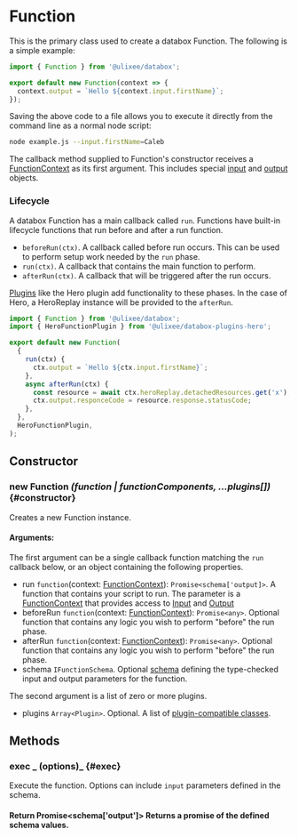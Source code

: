 # Function

This is the primary class used to create a databox Function. The following is a simple example:

```js
import { Function } from '@ulixee/databox';

export default new Function(context => {
  context.output = `Hello ${context.input.firstName}`;
});
```

Saving the above code to a file allows you to execute it directly from the command line as a normal node script:

```bash
node example.js --input.firstName=Caleb
```

The callback method supplied to Function's constructor receives a [FunctionContext](./function-context.md) as its first argument. This includes special [input](./input.md) and [output](./output.md) objects.

### Lifecycle

A databox Function has a main callback called `run`. Functions have built-in lifecycle functions that run before and after a run function.

- `beforeRun(ctx)`. A callback called before run occurs. This can be used to perform setup work needed by the `run` phase.
- `run(ctx)`. A callback that contains the main function to perform.
- `afterRun(ctx)`. A callback that will be triggered after the run occurs.

[Plugins](../advanced/plugins.md) like the Hero plugin add functionality to these phases. In the case of Hero, a HeroReplay instance will be provided to the `afterRun`.

```js
import { Function } from '@ulixee/databox';
import { HeroFunctionPlugin } from '@ulixee/databox-plugins-hero';

export default new Function(
  {
    run(ctx) {
      ctx.output = `Hello ${ctx.input.firstName}`;
    },
    async afterRun(ctx) {
      const resource = await ctx.heroReplay.detachedResources.get('x');
      ctx.output.responceCode = resource.response.statusCode;
    },
  },
  HeroFunctionPlugin,
);
```

## Constructor

### new Function _(function | functionComponents, ...plugins[])_ {#constructor}

Creates a new Function instance.

#### **Arguments**:

The first argument can be a single callback function matching the `run` callback below, or an object containing the following properties.

- run `function`(context: [FunctionContext](./function-context.md)): `Promise<schema['output]>`. A function that contains your script to run. The parameter is a [FunctionContext](./function-context.md) that provides access to [Input](./input.md) and [Output](./output.md)
- beforeRun `function`(context: [FunctionContext](./function-context.md)): `Promise<any>`. Optional function that contains any logic you wish to perform "before" the run phase.
- afterRun `function`(context: [FunctionContext](./function-context.md)): `Promise<any>`. Optional function that contains any logic you wish to perform "before" the run phase.
- schema `IFunctionSchema`. Optional [schema](../advanced/function-schemas.md) defining the type-checked input and output parameters for the function.

The second argument is a list of zero or more plugins.

- plugins `Array<Plugin>`. Optional. A list of [plugin-compatible classes](../advanced/plugins).

## Methods

### exec _ (options)_ {#exec}

Execute the function. Options can include `input` parameters defined in the schema.

#### Return Promise<schema['output']> Returns a promise of the defined schema values.

